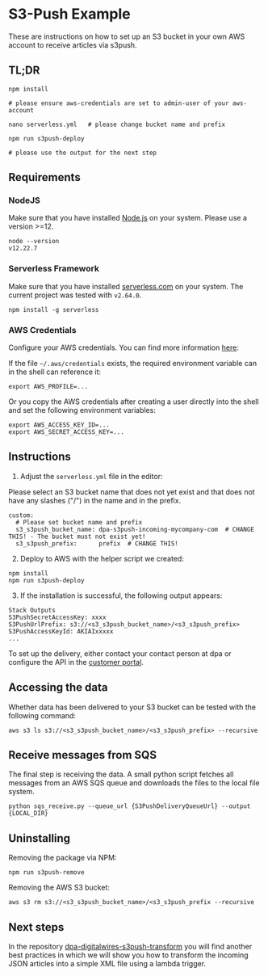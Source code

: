  
# S3-Push Example

These are instructions on how to set up an S3 bucket in your own AWS account to
receive articles via s3push.

## TL;DR

```
npm install

# please ensure aws-credentials are set to admin-user of your aws-account

nano serverless.yml   # please change bucket name and prefix

npm run s3push-deploy

# please use the output for the next step
```

## Requirements

### NodeJS

Make sure that you have installed [Node.js](https://nodejs.org/en/download/)
on your system. Please use a version >=12.

```
node --version
v12.22.7
```

### Serverless Framework

Make sure that you have installed [serverless.com](https://www.serverless.com)
on your system. The current project was tested with `v2.64.0`.

```
npm install -g serverless
```

### AWS Credentials

Configure your AWS credentials. You can find more information 
[here](https://docs.aws.amazon.com/cli/latest/userguide/cli-config-files.html):

If the file `~/.aws/credentials` exists, the required environment variable can
in the shell can reference it:

```
export AWS_PROFILE=...
```

Or you copy the AWS credentials after creating a user directly into the shell
and set the following environment variables:

```
export AWS_ACCESS_KEY_ID=...
export AWS_SECRET_ACCESS_KEY=...
```

## Instructions

1. Adjust the `serverless.yml` file in the editor:

Please select an S3 bucket name that does not yet exist and that does not have
any slashes ("/") in the name and in the prefix.

```
custom:
  # Please set bucket name and prefix
  s3_s3push_bucket_name: dpa-s3push-incoming-mycompany-com  # CHANGE THIS! - The bucket must not exist yet!
  s3_s3push_prefix:      prefix  # CHANGE THIS!
```

2. Deploy to AWS with the helper script we created:

```
npm install
npm run s3push-deploy
```

3. If the installation is successful, the following output appears:

```
Stack Outputs
S3PushSecretAccessKey: xxxx
S3PushUrlPrefix: s3://<s3_s3push_bucket_name>/<s3_s3push_prefix>
S3PushAccessKeyId: AKIAIxxxxx
...
```

To set up the delivery, either contact your contact person at dpa or configure
the API in the [customer portal](https://api-portal.dpa-newslab.com).

## Accessing the data

Whether data has been delivered to your S3 bucket can be tested with the
following command:

```
aws s3 ls s3://<s3_s3push_bucket_name>/<s3_s3push_prefix> --recursive
```

## Receive messages from SQS

The final step is receiving the data. A small python script fetches all messages
from an AWS SQS queue and downloads the files to the local file system.

```
python sqs_receive.py --queue_url {S3PushDeliveryQueueUrl} --output {LOCAL_DIR}
```

## Uninstalling

Removing the package via NPM:

```
npm run s3push-remove
```

Removing the AWS S3 bucket:

```
aws s3 rm s3://<s3_s3push_bucket_name>/<s3_s3push_prefix --recursive
```

## Next steps

In the repository [dpa-digitalwires-s3push-transform](url) you will find another
best practices in which we will show you how to transform the incoming JSON
articles into a simple XML file using a lambda trigger.
